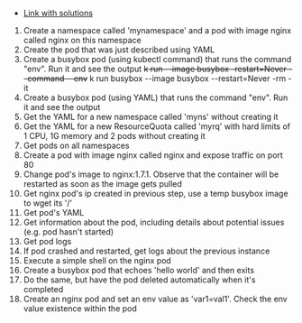 - [Link with solutions](https://github.com/dgkanatsios/CKAD-exercises/blob/master/a.core_concepts.md)
1. Create a namespace called 'mynamespace' and a pod with image nginx called nginx on this namespace
2. Create the pod that was just described using YAML
3. Create a busybox pod (using kubectl command) that runs the command "env". Run it and see the output
   ~~k run --image busybox -restart=Never --command --env~~ 
   k run busybox --image busybox --restart=Never -rm -it 
4. Create a busybox pod (using YAML) that runs the command "env". Run it and see the output
5. Get the YAML for a new namespace called 'myns' without creating it
6. Get the YAML for a new ResourceQuota called 'myrq' with hard limits of 1 CPU, 1G memory and 2 pods without creating it
7. Get pods on all namespaces
10. Create a pod with image nginx called nginx and expose traffic on port 80
11. Change pod's image to nginx:1.7.1. Observe that the container will be restarted as soon as the image gets pulled
12. Get nginx pod's ip created in previous step, use a temp busybox image to wget its '/'
13. Get pod's YAML
14. Get information about the pod, including details about potential issues (e.g. pod hasn't started)
15. Get pod logs
16. If pod crashed and restarted, get logs about the previous instance
17. Execute a simple shell on the nginx pod
18. Create a busybox pod that echoes 'hello world' and then exits
19. Do the same, but have the pod deleted automatically when it's completed
20. Create an nginx pod and set an env value as 'var1=val1'. Check the env value existence within the pod